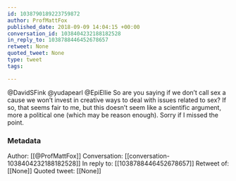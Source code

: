 ```yaml
---
id: 1038790189223759872
author: ProfMattFox
published_date: 2018-09-09 14:04:15 +00:00
conversation_id: 1038404232188182528
in_reply_to: 1038788446452678657
retweet: None
quoted_tweet: None
type: tweet
tags:

---
```


@DavidSFink @yudapearl @EpiEllie So are you saying if we don’t call sex a cause we won’t invest in creative ways to deal with issues related to sex? If so, that seems fair to me, but this doesn’t seem like a scientific argument, more a political one (which may be reason enough). Sorry if I missed the point.

### Metadata

Author: [[@ProfMattFox]]
Conversation: [[conversation-1038404232188182528]]
In reply to: [[1038788446452678657]]
Retweet of: [[None]]
Quoted tweet: [[None]]
